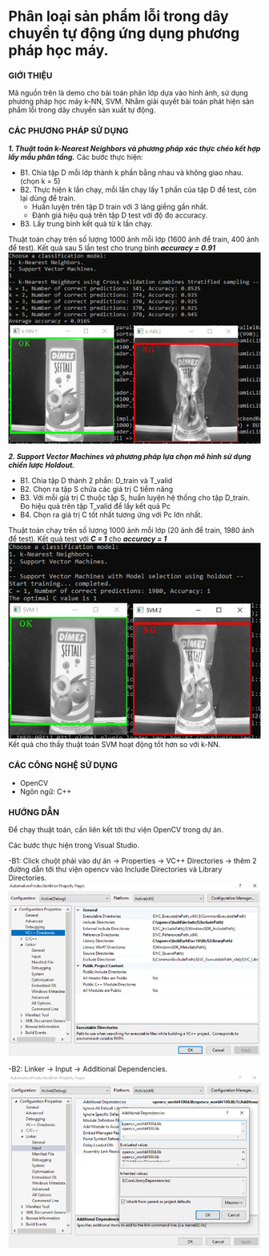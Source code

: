 # Phân loại sản phẩm lỗi trong dây chuyền tự động ứng dụng phương pháp học máy.

### GIỚI THIỆU
Mã nguồn trên là demo cho bài toán phân lớp dựa vào hình ảnh, sử dụng phương pháp học máy k-NN, SVM. Nhằm giải quyết bài toán phát hiện sản phẩm lỗi trong dây chuyền sản xuất tự động.
### CÁC PHƯƠNG PHÁP SỬ DỤNG
***1. Thuật toán k-Nearest Neighbors và phương pháp xác thực chéo kết hợp lấy mẫu phân tầng.***
Các bước thực hiện:
- B1. Chia tập D mỗi lớp thành k phần bằng nhau và không giao nhau. (chọn k = 5)
- B2. Thực hiện k lần chạy, mỗi lần chạy lấy 1 phần của tập D để test, còn lại dùng để train.
    + Huấn luyện trên tập D train với 3 láng giềng gần nhất.
    + Đánh giá hiệu quả trên tập D test với độ đo accuracy.
- B3. Lấy trung bình kết quả từ k lần chạy. </br>

Thuật toán chạy trên số lượng 1000 ảnh mỗi lớp (1600 ảnh để train, 400 ảnh để test). Kết quả sau 5 lần test cho trung bình ***accuracy = 0.91***</br>
![Automation production error](/assets/knn.PNG) </br>


***2. Support Vector Machines và phương pháp lựa chọn mô hình sử dụng chiến lược Holdout.***
- B1. Chia tập D thành 2 phần: D_train và T_valid
- B2. Chọn ra tập S chứa các giá trị C tiềm năng
- B3. Với mỗi giá trị C thuộc tập S, huấn luyện hệ thống cho tập D_train. Đo hiệu quả trên tập T_valid để lấy kết quả Pc
- B4. Chọn ra giá trị C tốt nhất tương ứng với Pc lớn nhất. <br>

Thuật toán chạy trên số lượng 1000 ảnh mỗi lớp (20 ảnh để train, 1980 ảnh để test). Kết quả test với ***C = 1*** cho ***accuracy = 1***</br>
![Automation production error](/assets/svm.PNG)</br>
Kết quả cho thấy thuật toán SVM hoạt động tốt hơn so với k-NN.

### CÁC CÔNG NGHỆ SỬ DỤNG
- OpenCV
- Ngôn ngữ: C++
### HƯỚNG DẪN
Để chạy thuật toán, cần liên kết tới thư viện OpenCV trong dự án.

Các bước thực hiện trong Visual Studio.

-B1: Click chuột phải vào dự án -> Properties -> VC++ Directories -> thêm 2 đường dẫn tới thư viện opencv vào Include Directories và Library Directories. </br>
![Automation production error](/assets/add_opencv_lib.PNG)

-B2: Linker -> Input -> Additional Dependencies. </br>
![Automation production error](/assets/linker_input_tutorial.PNG)
